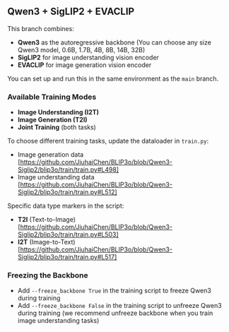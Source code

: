 
## Qwen3 + SigLIP2 + EVACLIP

This branch combines:
- **Qwen3** as the autoregressive backbone  (You can choose any size Qwen3 model, 0.6B, 1.7B, 4B, 8B, 14B, 32B)
- **SigLIP2** for image understanding vision encoder  
- **EVACLIP** for image generation vision encoder  

You can set up and run this in the same environment as the `main` branch.

### Available Training Modes
- **Image Understanding (I2T)**
- **Image Generation (T2I)**
- **Joint Training** (both tasks)


To choose different training tasks, update the dataloader in `train.py`:  
- Image generation data [https://github.com/JiuhaiChen/BLIP3o/blob/Qwen3-Siglip2/blip3o/train/train.py#L498]
- Image understanding data [https://github.com/JiuhaiChen/BLIP3o/blob/Qwen3-Siglip2/blip3o/train/train.py#L512]


Specific data type markers in the script:  
- **T2I** (Text-to-Image) [https://github.com/JiuhaiChen/BLIP3o/blob/Qwen3-Siglip2/blip3o/train/train.py#L503]
- **I2T** (Image-to-Text) [https://github.com/JiuhaiChen/BLIP3o/blob/Qwen3-Siglip2/blip3o/train/train.py#L517]


### Freezing the Backbone  
- Add `--freeze_backbone True` in the training script to freeze Qwen3 during training  
- Add `--freeze_backbone False` in the training script  to unfreeze Qwen3 during training  (we recommend unfreeze backbone when you train image understanding tasks)
